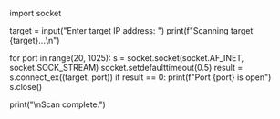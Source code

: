 import socket

target = input("Enter target IP address: ")
print(f"Scanning target {target}...\n")

for port in range(20, 1025):
    s = socket.socket(socket.AF_INET, socket.SOCK_STREAM)
    socket.setdefaulttimeout(0.5)
    result = s.connect_ex((target, port))
    if result == 0:
        print(f"Port {port} is open")
    s.close()

print("\nScan complete.")
